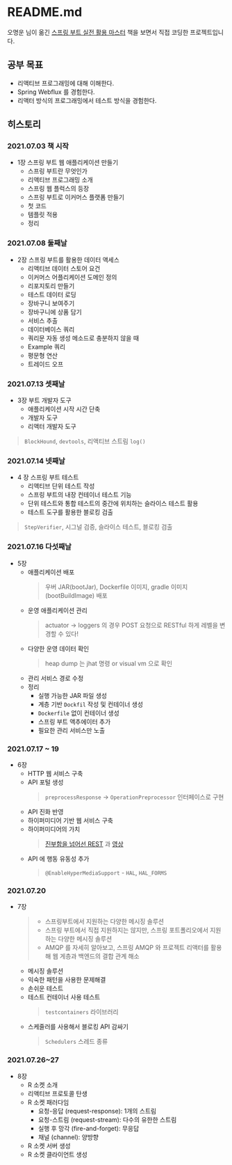 # README.md

오명운 님이 옮긴 [스프링 부트 실전 활용 마스터](http://www.kyobobook.co.kr/product/detailViewKor.laf?ejkGb=KOR&mallGb=KOR&barcode=9791189909307) 책을 보면서 직접 코딩한 프로젝트입니다.

## 공부 목표

- 리액티브 프로그래밍에 대해 이해한다.
- Spring Webflux 를 경험한다.
- 리액터 방식의 프로그래밍에서 테스트 방식을 경험한다.

## 히스토리

### 2021.07.03 책 시작

- 1장 스프링 부트 웹 애플리케이션 만들기
  - 스프링 부트란 무엇인가
  - 리액티브 프로그래밍 소개
  - 스프링 웹 플럭스의 등장
  - 스프링 부트로 이커머스 플랫폼 만들기
  - 첫 코드
  - 템플릿 적용
  - 정리
    
### 2021.07.08 둘째날

- 2장 스프링 부트를 활용한 데이터 액세스
  - 리액티브 데이터 스토어 요건
  - 이커머스 어플리케이션 도메인 정의
  - 리포지토리 만들기
  - 테스트 데이터 로딩
  - 장바구니 보여주기
  - 장바구니에 상품 담기
  - 서비스 추출
  - 데이터베이스 쿼리
  - 쿼리문 자동 생성 메소드로 충분하지 않을 때
  - Example 쿼리
  - 평문형 연산
  - 트레이드 오프
  
### 2021.07.13 셋째날

- 3장 부트 개발자 도구
  - 애플리케이션 시작 시간 단축
  - 개발자 도구
  - 리액터 개발자 도구
  
> `BlockHound`, `devtools`, 리액티브 스트림 `log()`

### 2021.07.14 넷째날

- 4 장 스프링 부트 테스트
  - 리액티브 단위 테스트 작성
  - 스프링 부트의 내장 컨테이너 테스트 기능
  - 단위 테스트와 통합 테스트의 중간에 위치하는 슬라이스 테스트 활용
  - 테스트 도구를 활용한 블로킹 검출

> `StepVerifier`, 시그널 검증, 슬라이스 테스트, 블로킹 검출

### 2021.07.16 다섯째날

- 5장
  - 애플리케이션 배포
    > 우버 JAR(bootJar), Dockerfile 이미지, gradle 이미지(bootBuildImage) 배포
  - 운영 애플리케이션 관리
    > actuator -> loggers 의 경우 POST 요청으로 RESTful 하게 레벨을 변경할 수 있다!
  - 다양한 운영 데이터 확인
    > heap dump 는 jhat 명령 or visual vm 으로 확인
  - 관리 서비스 경로 수정
  - 정리
    - 실행 가능한 JAR 파일 생성
    - 계층 기반 `Dockfil` 작성 및 컨테이너 생성
    - `Dockerfile` 없이 컨테이너 생성
    - 스프링 부트 액추에이터 추가
    - 필요한 관리 서비스만 노출

### 2021.07.17 ~ 19

- 6장
  - HTTP 웹 서비스 구축
  - API 포털 생성
    > `preprocessResponse` -> `OperationPreprocessor` 인터페이스로 구현
  - API 진화 반영
  - 하이퍼미디어 기반 웹 서비스 구축
  - 하이퍼미디어의 가치
    > [진부함을 넘어선 REST](https://speakerdeck.com/olivergierke/rest-beyond-the-obvious-api-design-for-ever-evolving-systems) 과 [영상](https://www.youtube.com/watch?v=x_9OJKAv-ic&ab_channel=Devoxx)
  - API 에 행동 유동성 추가
    > `@EnableHyperMediaSupport` - `HAL`, `HAL_FORMS`
  
### 2021.07.20

- 7장
  > - 스프링부트에서 지원하는 다양한 메시징 솔루션
  > - 스프링 부트에서 직접 지원하지는 않지만, 스프링 포트폴리오에서 지원하는 다양한 메시징 솔루션
  > - AMQP 를 자세히 알아보고, 스프링 AMQP 와 프로젝트 리액터를 활용해 웹 게층과 백엔드의 결합 관계 해소
  - 메시징 솔루션
  - 익숙한 패턴을 사용한 문제해결
  - 손쉬운 테스트
  - 테스트 컨테이너 사용 테스트
    > `testcontainers` 라이브러리
  - 스케줄러를 사용해서 블로킹 API 감싸기
    > `Schedulers` 스레드 종류
    

### 2021.07.26~27

- 8장
  - R 소켓 소개
  - 리액티브 프로토콜 탄생
  - R 소켓 패러다임
    - 요청-응답 (request-response): 1개의 스트림
    - 요청-스트림 (request-stream): 다수의 유한한 스트림
    - 실행 후 망각 (fire-and-forget): 무응답
    - 채널 (channel): 양방향
  - R 소켓 서버 생성
  - R 소켓 클라이언트 생성
  

  